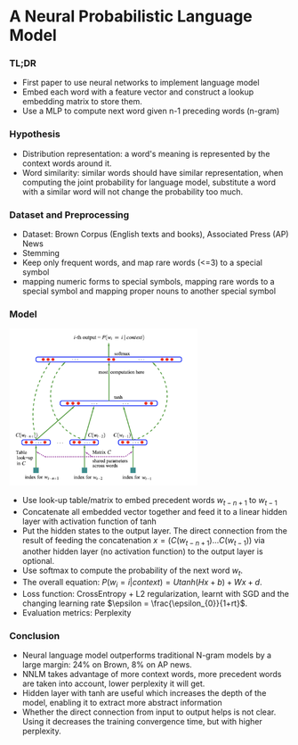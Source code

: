 # A Neural Probabilistic Language Model 

### TL;DR

* First paper to use neural networks to implement language model
* Embed each word with a feature vector and construct a lookup embedding matrix to store them. 
* Use a MLP to compute next word given n-1 preceding words (n-gram)

### Hypothesis

* Distribution representation: a word's meaning is represented by the context words around it. 
* Word similarity: similar words should have similar representation, when computing the joint probability for language model, substitute a word with a similar word will not change the probability too much. 

### Dataset and Preprocessing

* Dataset: Brown Corpus (English texts and books), Associated Press (AP) News
* Stemming
* Keep only frequent words, and map rare words (<=3) to a special symbol
* mapping numeric forms to special symbols, mapping rare words to a special symbol and mapping proper nouns to another special symbol

### Model

<img src="../imgs/nnlm.png" alt="NNLM" style="zoom:33%;" />



* Use look-up table/matrix to embed precedent words $w_{t-n+1}$ to $w_{t-1}$
* Concatenate all embedded vector together and feed it to a linear hidden layer with activation function of tanh
* Put the hidden states to the output layer. The direct connection from the result of feeding the concatenation $x = (C(w_{t-n+1})\ldots C(w_{t-1}))$ via another hidden layer (no activation function) to the output layer is optional.
* Use softmax to compute the probability of the next word $w_{t}$.
* The overall equation: $P(w_{i}=i|context)=Utanh(Hx+b)+Wx+d$.
* Loss function: CrossEntropy + L2 regularization, learnt with SGD and the changing learning rate $\epsilon = \frac{\epsilon_{0}}{1+rt}$.
* Evaluation metrics: Perplexity

### Conclusion

* Neural language model outperforms traditional N-gram models by a large margin: 24% on Brown, 8% on AP news.
* NNLM takes advantage of more context words, more precedent words are taken into account, lower perplexity it will get.
* Hidden layer with tanh are useful which increases the depth of the model, enabling it to extract more abstract information
* Whether the direct connection from input to output helps is not clear. Using it decreases the training convergence time, but with higher perplexity.





